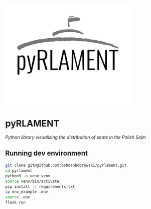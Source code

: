 <img src="https://raw.githubusercontent.com/bohdanbobrowski/pyrlament/master/static/img/pyRLAMENT_logo.svg" width="400" alt="pyRLAMENT" />

# pyRLAMENT

_Python library visualizing the distribution of seats in the Polish Sejm_

## Running dev environment

```bash
git clone git@github.com:bohdanbobrowski/pyrlament.git
cd pyrlament
python3 -m venv venv
source venv/bin/activate
pip install -r requirements.txt
cp env_example .env
source .env
flask run
```